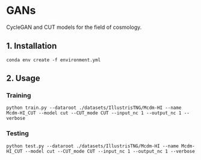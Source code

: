 # GANs
CycleGAN and CUT models for the field of cosmology.

## 1. Installation
``` conda env create -f environment.yml ```

## 2. Usage
### Training
``` python train.py --dataroot ./datasets/IllustrisTNG/Mcdm-HI --name Mcdm-HI_CUT --model cut --CUT_mode CUT --input_nc 1 --output_nc 1 --verbose ```

### Testing
``` python test.py --dataroot ./datasets/IllustrisTNG/Mcdm-HI --name Mcdm-HI_CUT --model cut --CUT_mode CUT --input_nc 1 --output_nc 1 --verbose ```